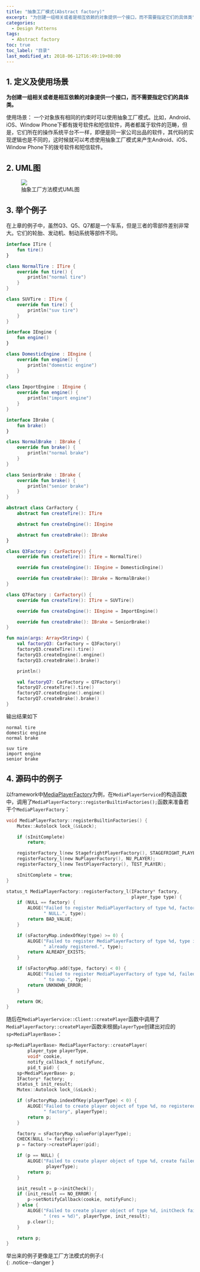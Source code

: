 ```yaml
---
title: "抽象工厂模式(Abstract factory)"
excerpt: "为创建一组相关或者是相互依赖的对象提供一个接口，而不需要指定它们的具体类"
categories:
  - Design Patterns
tags:
  - Abstract factory
toc: true
toc_label: "目录"
last_modified_at: 2018-06-12T16:49:19+08:00
---
```


## 1. 定义及使用场景

**为创建一组相关或者是相互依赖的对象提供一个接口，而不需要指定它们的具体类。**

使用场景：
一个对象族有相同的约束时可以使用抽象工厂模式。比如，Android、iOS、Window Phone下都有拨号软件和短信软件，两者都属于软件的范畴，但是，它们所在的操作系统平台不一样，即便是同一家公司出品的软件，其代码的实现逻辑也是不同的，这时候就可以考虑使用抽象工厂模式来产生Android、iOS、Window Phone下的拨号软件和短信软件。

## 2. UML图

<figure style="width: 66%" class="align-center">
    <img src="/assets/images/design-pattern/abstract-factory.png">
    <figcaption>抽象工厂方法模式UML图</figcaption>
</figure>

## 3. 举个例子

在上章的例子中，虽然Q3、Q5、Q7都是一个车系，但是三者的零部件差别非常大。它们的轮胎、发动机、制动系统等部件不同。

```kotlin
interface ITire {
    fun tire()
}

class NormalTire : ITire {
    override fun tire() {
        println("normal tire")
    }
}

class SUVTire : ITire {
    override fun tire() {
        println("suv tire")
    }
}

interface IEngine {
    fun engine()
}

class DomesticEngine : IEngine {
    override fun engine() {
        println("domestic engine")
    }
}

class ImportEngine : IEngine {
    override fun engine() {
        println("import engine")
    }
}

interface IBrake {
    fun brake()
}

class NormalBrake : IBrake {
    override fun brake() {
        println("normal brake")
    }
}

class SeniorBrake : IBrake {
    override fun brake() {
        println("senior brake")
    }
}

abstract class CarFactory {
    abstract fun createTire(): ITire

    abstract fun createEngine(): IEngine

    abstract fun createBrake(): IBrake
}

class Q3Factory : CarFactory() {
    override fun createTire(): ITire = NormalTire()

    override fun createEngine(): IEngine = DomesticEngine()

    override fun createBrake(): IBrake = NormalBrake()
}

class Q7Factory : CarFactory() {
    override fun createTire(): ITire = SUVTire()

    override fun createEngine(): IEngine = ImportEngine()

    override fun createBrake(): IBrake = SeniorBrake()
}

fun main(args: Array<String>) {
    val factoryQ3: CarFactory = Q3Factory()
    factoryQ3.createTire().tire()
    factoryQ3.createEngine().engine()
    factoryQ3.createBrake().brake()

    println()

    val factoryQ7: CarFactory = Q7Factory()
    factoryQ7.createTire().tire()
    factoryQ7.createEngine().engine()
    factoryQ7.createBrake().brake()
}
```

输出结果如下
```text
normal tire
domestic engine
normal brake

suv tire
import engine
senior brake
```

## 4. 源码中的例子

以framework中[MediaPlayerFactory](http://androidxref.com/6.0.0_r5/xref/frameworks/av/media/libmediaplayerservice/MediaPlayerFactory.cpp#307)为例，在`MediaPlayerService`的构造函数中，调用了`MediaPlayerFactory::registerBuiltinFactories();`函数来准备若干个`MediaPlayerFactory`：

```c
void MediaPlayerFactory::registerBuiltinFactories() {
    Mutex::Autolock lock_(&sLock);

    if (sInitComplete)
        return;

    registerFactory_l(new StagefrightPlayerFactory(), STAGEFRIGHT_PLAYER);
    registerFactory_l(new NuPlayerFactory(), NU_PLAYER);
    registerFactory_l(new TestPlayerFactory(), TEST_PLAYER);

    sInitComplete = true;
}

status_t MediaPlayerFactory::registerFactory_l(IFactory* factory,
                                               player_type type) {
    if (NULL == factory) {
        ALOGE("Failed to register MediaPlayerFactory of type %d, factory is"
              " NULL.", type);
        return BAD_VALUE;
    }

    if (sFactoryMap.indexOfKey(type) >= 0) {
        ALOGE("Failed to register MediaPlayerFactory of type %d, type is"
              " already registered.", type);
        return ALREADY_EXISTS;
    }

    if (sFactoryMap.add(type, factory) < 0) {
        ALOGE("Failed to register MediaPlayerFactory of type %d, failed to add"
              " to map.", type);
        return UNKNOWN_ERROR;
    }

    return OK;
}
```

随后在`MediaPlayerService::Client::createPlayer`函数中调用了`MediaPlayerFactory::createPlayer`函数来根据`playerType`创建出对应的`sp<MediaPlayerBase>`：

```c
sp<MediaPlayerBase> MediaPlayerFactory::createPlayer(
        player_type playerType,
        void* cookie,
        notify_callback_f notifyFunc,
        pid_t pid) {
    sp<MediaPlayerBase> p;
    IFactory* factory;
    status_t init_result;
    Mutex::Autolock lock_(&sLock);

    if (sFactoryMap.indexOfKey(playerType) < 0) {
        ALOGE("Failed to create player object of type %d, no registered"
              " factory", playerType);
        return p;
    }

    factory = sFactoryMap.valueFor(playerType);
    CHECK(NULL != factory);
    p = factory->createPlayer(pid);

    if (p == NULL) {
        ALOGE("Failed to create player object of type %d, create failed",
               playerType);
        return p;
    }

    init_result = p->initCheck();
    if (init_result == NO_ERROR) {
        p->setNotifyCallback(cookie, notifyFunc);
    } else {
        ALOGE("Failed to create player object of type %d, initCheck failed"
              " (res = %d)", playerType, init_result);
        p.clear();
    }

    return p;
}
```

举出来的例子更像是工厂方法模式的例子:(  
{: .notice--danger }